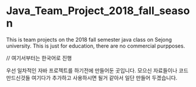 # Java_Team_Project_2018_fall_season
This is team projects on the 2018 fall semester java class on Sejong university. This is just for education, there are no commercial purpposes.

// 여기서부터는 한국어로 진행

우선 일차적인 자바 프로젝트를 하기전에 만들어둔 곳입니다. 모으신 자료들이나 코드 만드신것들 여기다가 추가하고 사용하시면 될거 같아서 일단 만들어 두겠습니다.
